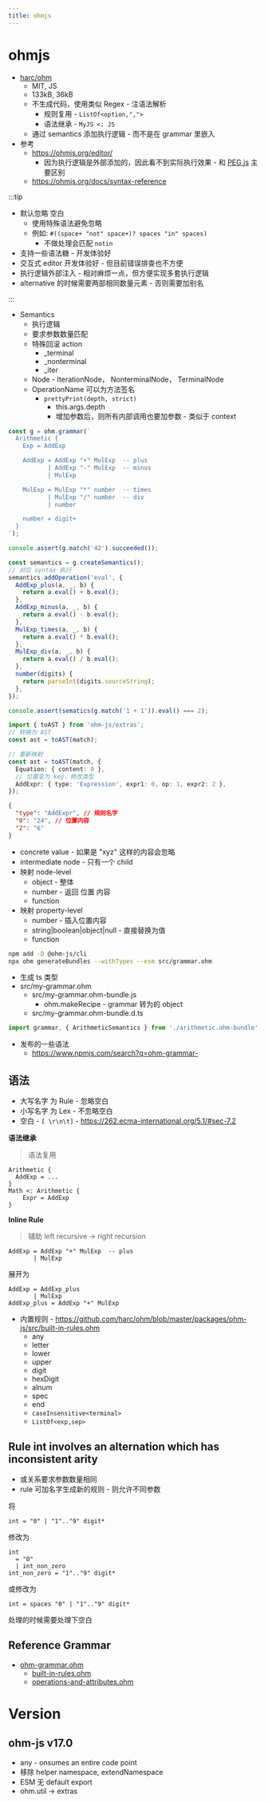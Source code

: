 ```yaml
---
title: ohmjs
---
```


# ohmjs

- [harc/ohm](https://github.com/harc/ohm)
  - MIT, JS
  - 133kB, 36kB
  - 不生成代码，使用类似 Regex - 注语法解析
    - 规则复用 - `ListOf<option,",">`
    - 语法继承 - `MyJS <: JS`
  - 通过 semantics 添加执行逻辑 - 而不是在 grammar 里嵌入
- 参考
  - https://ohmjs.org/editor/
    - 因为执行逻辑是外部添加的，因此看不到实际执行效果 - 和 [PEG.js](./peggy.md) 主要区别
  - https://ohmjs.org/docs/syntax-reference

:::tip

- 默认忽略 空白
  - 使用特殊语法避免忽略
  - 例如: `#((space+ "not" space+)? spaces "in" spaces)`
    - 不做处理会匹配 `notin`
- 支持一些语法糖 - 开发体验好
- 交互式 editor 开发体验好 - 但目前错误排查也不方便
- 执行逻辑外部注入 - 相对麻烦一点，但方便实现多套执行逻辑
- alternative 的时候需要两部相同数量元素 - 否则需要加别名

:::

- Semantics
  - 执行逻辑
  - 要求参数数量匹配
  - 特殊回滚 action
    - \_terminal
    - \_nonterminal
    - \_iter
  - Node - IterationNode， NonterminalNode， TerminalNode
  - OperationName 可以为方法签名
    - `prettyPrint(depth, strict)`
      - this.args.depth
      - 增加参数后，则所有内部调用也要加参数 - 类似于 context

```js
const g = ohm.grammar(`
  Arithmetic {
    Exp = AddExp

    AddExp = AddExp "+" MulExp  -- plus
           | AddExp "-" MulExp  -- minus
           | MulExp

    MulExp = MulExp "*" number  -- times
           | MulExp "/" number  -- div
           | number

    number = digit+
  }
`);

console.assert(g.match('42').succeeded());

const semantics = g.createSemantics();
// 对应 syntax 执行
semantics.addOperation('eval', {
  AddExp_plus(a, _, b) {
    return a.eval() + b.eval();
  },
  AddExp_minus(a, _, b) {
    return a.eval() - b.eval();
  },
  MulExp_times(a, _, b) {
    return a.eval() * b.eval();
  },
  MulExp_div(a, _, b) {
    return a.eval() / b.eval();
  },
  number(digits) {
    return parseInt(digits.sourceString);
  },
});

console.assert(sematics(g.match('1 + 1')).eval() === 2);
```

```ts title="toAST"
import { toAST } from 'ohm-js/extras';
// 转换为 AST
const ast = toAST(match);

// 重新映射
const ast = toAST(match, {
  Equation: { content: 0 },
  // 位置变为 key，修改类型
  AddExpr: { type: 'Expression', expr1: 0, op: 1, expr2: 2 },
});
```

```json
{
  "type": "AddExpr", // 规则名字
  "0": "24", // 位置内容
  "2": "6"
}
```

- concrete value - 如果是 "xyz" 这样的内容会忽略
- intermediate node - 只有一个 child
- 映射 node-level
  - object - 整体
  - number - 返回 位置 内容
  - function
- 映射 property-level
  - number - 插入位置内容
  - string|boolean|object|null - 直接替换为值
  - function

```bash
npm add -D @ohm-js/cli
npx ohm generateBundles --withTypes --esm src/grammar.ohm
```

- 生成 ts 类型
- src/my-grammar.ohm
  - src/my-grammar.ohm-bundle.js
    - ohm.makeRecipe - grammar 转为的 object
  - src/my-grammar.ohm-bundle.d.ts

```ts
import grammar, { ArithmeticSemantics } from './arithmetic.ohm-bundle';
```

- 发布的一些语法
  - https://www.npmjs.com/search?q=ohm-grammar-

## 语法

- 大写名字 为 Rule - 忽略空白
- 小写名字 为 Lex - 不忽略空白
- 空白 - `[ \r\n\t]` - https://262.ecma-international.org/5.1/#sec-7.2

**语法继承**

> 语法复用

```
Arithmetic {
  AddExp = ...
}
Math <: Arithmetic {
	Expr = AddExp
}
```

**Inline Rule**

> 辅助 left recursive -> right recursion

```
AddExp = AddExp "+" MulExp  -- plus
       | MulExp
```

展开为

```
AddExp = AddExp_plus
       | MulExp
AddExp_plus = AddExp "+" MulExp
```

- 内置规则 - https://github.com/harc/ohm/blob/master/packages/ohm-js/src/built-in-rules.ohm
  - any
  - letter
  - lower
  - upper
  - digit
  - hexDigit
  - alnum
  - spec
  - end
  - `caseInsensitive<terminal>`
  - `ListOf<exp,sep>`

## Rule int involves an alternation which has inconsistent arity

- 或关系要求参数数量相同
- rule 可加名字生成新的规则 - 则允许不同参数

将

```
int = "0" | "1".."9" digit*
```

修改为

```
int
  = "0"
  | int_non_zero
int_non_zero = "1".."9" digit*
```

或修改为

```
int = spaces "0" | "1".."9" digit*
```

处理的时候需要处理下空白

## Reference Grammar

- [ohm-grammar.ohm](https://github.com/harc/ohm/blob/master/packages/ohm-js/src/ohm-grammar.ohm)
  - [built-in-rules.ohm](https://github.com/harc/ohm/blob/master/packages/ohm-js/src/built-in-rules.ohm)
  - [operations-and-attributes.ohm](https://github.com/harc/ohm/blob/master/packages/ohm-js/src/operations-and-attributes.ohm)

# Version

## ohm-js v17.0

- any - onsumes an entire code point
- 移除 helper namespace, extendNamespace
- ESM 无 default export
- ohm.util -> extras
